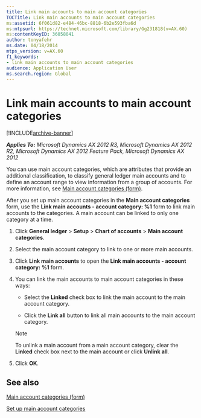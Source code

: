 ```yaml
---
title: Link main accounts to main account categories
TOCTitle: Link main accounts to main account categories
ms:assetid: 6f061d82-e484-46bc-8818-6b2e593fba6d
ms:mtpsurl: https://technet.microsoft.com/library/Gg231818(v=AX.60)
ms:contentKeyID: 36058041
author: tonyafehr
ms.date: 04/18/2014
mtps_version: v=AX.60
f1_keywords:
- link main accounts to main account categories
audience: Application User
ms.search.region: Global
---
```


# Link main accounts to main account categories 


[!INCLUDE[archive-banner](includes/archive-banner.md)]


_**Applies To:** Microsoft Dynamics AX 2012 R3, Microsoft Dynamics AX 2012 R2, Microsoft Dynamics AX 2012 Feature Pack, Microsoft Dynamics AX 2012_

You can use main account categories, which are attributes that provide an additional classification, to classify general ledger main accounts and to define an account range to view information from a group of accounts. For more information, see [Main account categories (form)](https://technet.microsoft.com/library/hh227632\(v=ax.60\)).

After you set up main account categories in the **Main account categories** form, use the **Link main accounts - account category: %1** form to link main accounts to the categories. A main account can be linked to only one category at a time.

1.  Click **General ledger** \> **Setup** \> **Chart of accounts** \> **Main account categories**.

2.  Select the main account category to link to one or more main accounts.

3.  Click **Link main accounts** to open the **Link main accounts - account category: %1** form.

4.  You can link the main accounts to main account categories in these ways:
    
      - Select the **Linked** check box to link the main account to the main account category.
    
      - Click the **Link all** button to link all main accounts to the main account category.
    

    > [!NOTE]
    > <P>To unlink a main account from a main account category, clear the <STRONG>Linked</STRONG> check box next to the main account or click <STRONG>Unlink all</STRONG>.</P>



5.  Click **OK**.

## See also

[Main account categories (form)](https://technet.microsoft.com/library/hh227632\(v=ax.60\))

[Set up main account categories](set-up-main-account-categories.md)

  



